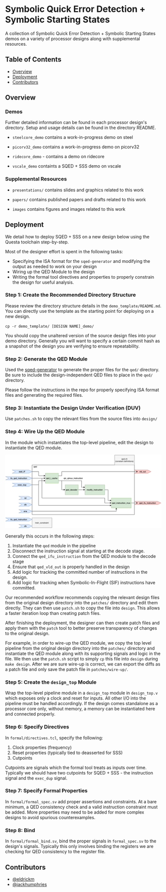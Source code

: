 # Symbolic Quick Error Detection + Symbolic Starting States

A collection of Symbolic Quick Error Detection + Symbolic Starting States
demos on a variety of processor designs along with supplemental resources.

## Table of Contents

- [Overview](#overview)
- [Deployment](#deployment)
- [Contributors](#contributors)


## Overview

### Demos

Further detailed information can be found in each processor design's directory.
Setup and usage details can be found in the directory README.

- `steelcore_demo` contains a work-in-progress demo on steel

- `picorv32_demo` contains a work-in-progress demo on picorv32

- `ridecore_demo` - contains a demo on ridecore

- `vscale_demo` containts a SQED + SSS demo on vscale

### Supplemental Resources

- `presentations/` contains slides and graphics related to this work

- `papers/` contains published papers and drafts related to this work

- `images` contains figures and images related to this work


## Deployment

We detail how to deploy SQED + SSS on a new design below using the Questa
toolchain step-by-step.

Most of the designer effort is spent in the following tasks:
- Specifying the ISA format for the `sqed-generator` and modifying the output
  as needed to work on your design
- Wiring up the QED Module to the design
- Writing the formal tool directives and properties to properly constrain
  the design for useful analysis.

### Step 1: Create the Recommended Directory Structure
Please review the directory structure details in the `demo_template/README.md`.
You can directly use the template as the starting point for deploying on a new
design.

`cp -r demo_template/ [DESIGN NAME]_demo/`

You should copy the unaltered version of the source design files into your
demo directory. Generally you will want to specify a certain commit hash
as a snapshot of the design you are verifying to ensure repeatability.

### Step 2: Generate the QED Module
Used the [sqed-generator](https://github.com/upscale-project/sqed-generator)
to generate the proper files for the `qed/` directory. Be sure to include
the design-independent QED files to place in the `qed/` directory.

Please follow the instructions in the repo for properly specifying ISA
format files and generating the required files.

### Step 3: Instantiate the Design Under Verification (DUV)
Use `patches.sh` to copy the relevant files from the source files into
`design/`

### Step 4: Wire Up the QED Module
In the module which instantiates the top-level pipeline, edit the design
to instantiate the QED module.

![QED Module Block Diagram](images/qed_module_diagram.png)

Generally this occurs in the following steps:

1. Instantiate the `qed` module in the pipeline
2. Disconnect the instruction signal at starting at the decode stage.
3. Connect the `qed_ifu_instruction` from the QED module to the decode stage
4. Ensure that `qed_vld_out` is properly handled in the design
5. Add logic for tracking the committed number of instructions in the design.
6. Add logic for tracking when Symbolic-In-Flight (SIF) instructions have
   committed.

Our recommended workflow recommends copying the relevant design files from the
original design directory into the `patches/` directory and edit them directly.
They can then use `patch.sh` to copy the file into `design`.
This allows a faster iteration loop than creating patch files.

After finishing the deployment, the designer can then create patch files
and apply them with the `patch` tool to better preserve transparency of
changes to the original design.

For example, in order to wire-up the QED module, we copy the top level pipeline
from the original design directory into the `patches/` directory and
instantiate the QED module along with its supporting signals and logic in the
file. We then use the `patch.sh` script to simply `cp` this file into `design`
during `make design`. After we are sure wire-up is correct, we can export
the diffs as a patch file and only save the patch file in `patches/wire-up/`.

### Step 5: Create the `design_top` Module
Wrap the top-level pipeline module in a `design_top` module in `design_top.v`
which exposes only a clock and reset for inputs. All other I/O into the
pipeline must be handled accordingly. If the design comes standalone as a
processor core only, without memory, a memory can be instantiated here and
connected properly.

### Step 6: Specify Directives
In `formal/directives.tcl`, specify the following:

1. Clock properties (frequency)
2. Reset properties (typically tied to deasserted for SSS)
3. Cutpoints

Cutpoints are signals which the formal tool treats as inputs over time.
Typically we should have two cutpoints for SQED + SSS - 
the instruction signal and the `exec_dup` signal.

### Step 7: Specify Formal Properties
In `formal/formal_spec.sv` add proper assertions and constraints.
At a bare minimum, a QED consistency check and a valid instruction constraint
must be added. More properties may need to be added for more complex designs
to avoid spurious counterexamples.

### Step 8: Bind 
In `formal/formal_bind.sv`, bind the proper signals in `formal_spec.sv`
to the design's signals. Typically this only involves binding the registers we
are checking for QED consistency to the register file.

## Contributors

- [@eldrickm](https://github.com/eldrickm)
- [@jackhumphries](https://github.com/jackhumphries)
